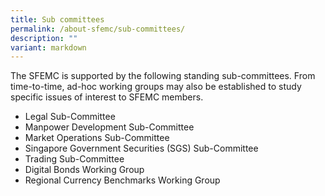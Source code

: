 ```yaml
---
title: Sub committees
permalink: /about-sfemc/sub-committees/
description: ""
variant: markdown
---
```

The SFEMC is supported by the following standing sub-committees. From time-to-time, ad-hoc working groups may also be established to study specific issues of interest to SFEMC members.

*   Legal Sub-Committee
*   Manpower Development Sub-Committee
*   Market Operations Sub-Committee
*   Singapore Government Securities (SGS) Sub-Committee
*   Trading Sub-Committee
*   Digital Bonds Working Group
*   Regional Currency Benchmarks Working Group
